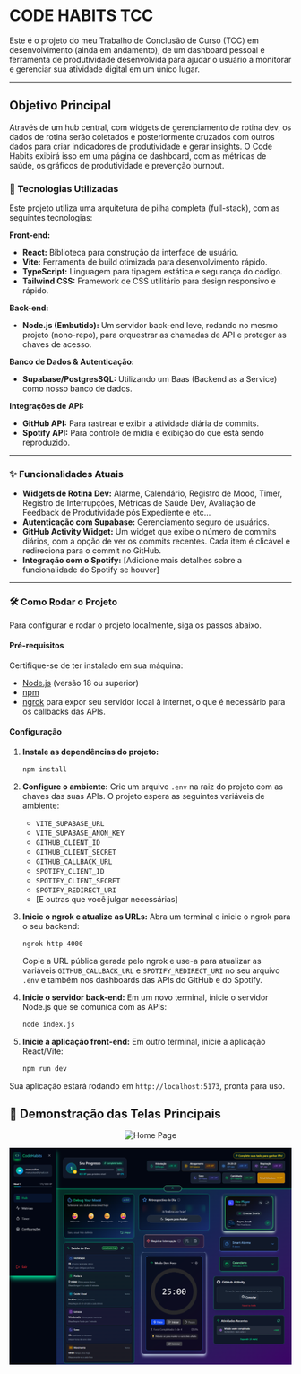 # CODE HABITS TCC

Este é o projeto do meu Trabalho de Conclusão de Curso (TCC) em desenvolvimento (ainda em andamento), de um dashboard pessoal e ferramenta de produtividade desenvolvida para ajudar o usuário a monitorar e gerenciar sua atividade digital em um único lugar.

---

## Objetivo Principal

Através de um hub central, com widgets de gerenciamento de rotina dev, os dados de rotina serão coletados e posteriormente cruzados com outros dados para criar indicadores de produtividade e gerar insights. O Code Habits exibirá isso em uma página de dashboard, com as métricas de saúde,  os gráficos de produtividade e prevenção burnout.

### 🚀 Tecnologias Utilizadas

Este projeto utiliza uma arquitetura de pilha completa (full-stack), com as seguintes tecnologias:

**Front-end:**
-   **React:** Biblioteca para construção da interface de usuário.
-   **Vite:** Ferramenta de build otimizada para desenvolvimento rápido.
-   **TypeScript:** Linguagem para tipagem estática e segurança do código.
-   **Tailwind CSS:** Framework de CSS utilitário para design responsivo e rápido.

**Back-end:**
-   **Node.js (Embutido):** Um servidor back-end leve, rodando no mesmo projeto (nono-repo), para orquestrar as chamadas de API e proteger as chaves de acesso.

**Banco de Dados & Autenticação:**
-   **Supabase/PostgresSQL:** Utilizando um Baas (Backend as a Service) como nosso banco de dados.

**Integrações de API:**
-   **GitHub API:** Para rastrear e exibir a atividade diária de commits.
-   **Spotify API:** Para controle de mídia e exibição do que está sendo reproduzido.

---

### ✨ Funcionalidades Atuais

-   **Widgets de Rotina Dev:** Alarme, Calendário, Registro de Mood, Timer, Registro de Interrupções, Métricas de Saúde Dev, Avaliação de Feedback de Produtividade pós Expediente e etc...
-   **Autenticação com Supabase:** Gerenciamento seguro de usuários.
-   **GitHub Activity Widget:** Um widget que exibe o número de commits diários, com a opção de ver os commits recentes. Cada item é clicável e redireciona para o commit no GitHub.
-   **Integração com o Spotify:** [Adicione mais detalhes sobre a funcionalidade do Spotify se houver]

---

### 🛠️ Como Rodar o Projeto

Para configurar e rodar o projeto localmente, siga os passos abaixo.

#### Pré-requisitos

Certifique-se de ter instalado em sua máquina:
-   [Node.js](https://nodejs.org/en/) (versão 18 ou superior)
-   [npm](https://www.npmjs.com/)
-   [ngrok](https://ngrok.com/) para expor seu servidor local à internet, o que é necessário para os callbacks das APIs.

#### Configuração

1.  **Instale as dependências do projeto:**
    ```bash
    npm install
    ```

2.  **Configure o ambiente:**
    Crie um arquivo `.env` na raiz do projeto com as chaves das suas APIs. O projeto espera as seguintes variáveis de ambiente:
    -   `VITE_SUPABASE_URL`
    -   `VITE_SUPABASE_ANON_KEY`
    -   `GITHUB_CLIENT_ID`
    -   `GITHUB_CLIENT_SECRET`
    -   `GITHUB_CALLBACK_URL`
    -   `SPOTIFY_CLIENT_ID`
    -   `SPOTIFY_CLIENT_SECRET`
    -   `SPOTIFY_REDIRECT_URI`
    -   [E outras que você julgar necessárias]

3.  **Inicie o ngrok e atualize as URLs:**
    Abra um terminal e inicie o ngrok para o seu backend:
    ```bash
    ngrok http 4000
    ```
    Copie a URL pública gerada pelo ngrok e use-a para atualizar as variáveis `GITHUB_CALLBACK_URL` e `SPOTIFY_REDIRECT_URI` no seu arquivo `.env` e também nos dashboards das APIs do GitHub e do Spotify.

4.  **Inicie o servidor back-end:**
    Em um novo terminal, inicie o servidor Node.js que se comunica com as APIs:
    ```bash
    node index.js
    ```

5.  **Inicie a aplicação front-end:**
    Em outro terminal, inicie a aplicação React/Vite:
    ```bash
    npm run dev
    ```

Sua aplicação estará rodando em `http://localhost:5173`, pronta para uso.

## 📸 Demonstração das Telas Principais

<p align="center">
  <img src="./public/home-page.png" alt="Home Page" width="600"/>
</p>

<p align="center">
  <img src="./public/hub-page.png" alt="Página do Hub" width="600"/>
</p>
